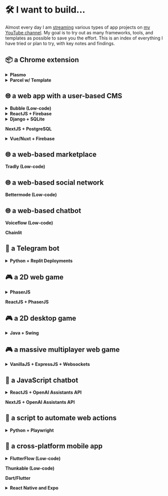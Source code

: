 # 🛠️ I want to build...

Almost every day I am [streaming](https://jamesmurdza.com/) various types of app projects on [my YouTube channel](https://www.youtube.com/@jamesmurdza). My goal is to try out as many frameworks, tools, and templates as possible to save you the effort. This is an index of everything I have tried or plan to try, with key notes and findings.

## 📦 a Chrome extension

<details>
  <summary><strong>Plasmo</strong></summary>
  <p>~</p>

  <dl><dd>
  ℹ️ Do this to get started: <a href="https://dev.to/plasmo/building-a-modern-react-chrome-extension-with-a-new-framework-4ho1" target="_blank">Building a Modern React Chrome Extension with a New Framework</a>
 </dd><dd>
  ℹ️ Could not solve <a href="https://github.com/PlasmoHQ/plasmo/issues/924" target="_blank">this issue</a> for 2/3 people
  </dl></dd>

  <dl><dd>
  📹 We are building a Chrome extension to help you focus: 
    <table>
      <tr>
        <td><a href="https://www.youtube.com/watch?v=8XpBxQ6fWX4" target="_blank"> <img src="https://img.youtube.com/vi/8XpBxQ6fWX4/maxresdefault.jpg" width="80"/> Ep 1</a></td>
      </tr>
    </table>
  </dd></dl>
</details>

<details>
  <summary><strong>Parcel w/ Template</strong></summary>
  <p>~</p>

  <dl><dd>
  ℹ️ This is my next choice to try! Start here: <a href="https://github.com/fregante/browser-extension-template" target="_blank">fregante/browser-extension-template</a>
  </dl></dd>
</details>

## 🌐 a web app with a user-based CMS

<details>
  <summary><strong>Bubble (Low-code)</strong></summary>
  
  <p>~</p>
  
  <dl><dd>
  ℹ️ Best option for those with no coding experience
  </dd><dd>
  ℹ️ Start with templates: <a href="https://bubble.io/templates" target="_blank">Bubble Templates</a>
  </dl></dd>
</details>

<details>
  <summary><strong>ReactJS + Firebase</strong></summary>
  
  <p>~</p>
  
  <dl><dd>
  ℹ️ Least effort option of all solutions for coding
  </dd><dd>
  ℹ️ Requires a new Firebase project to be set up
  </dl></dd>
  
  <dl><dd>
    <table>
  <tr>
    <td><a href="https://www.youtube.com/watch?v=olTwm9MokWo" target="_blank"> <img src="https://img.youtube.com/vi/olTwm9MokWo/maxresdefault.jpg" width="80"/> Ep 1</a></td>
    <td><a href="https://www.youtube.com/watch?v=30CXfEThX7I" target="_blank"> <img src="https://img.youtube.com/vi/30CXfEThX7I/maxresdefault.jpg" width="80"/> Ep 2</a></td>
  </tr>
  <caption>📹 We're building a food truck app in ReactJS:</caption>
</table>
  </dd></dl>
</details>

<details>
  <summary><strong>Django + SQLite</strong></summary>
  
  <p>~</p>
  
  <dl><dd>
  ℹ️ Least effort option of solutions with a backend
  </dd><dd>
  ℹ️ Most providers will charge for Django hosting
  </dl></dd>
  
  <dl><dd>
    <table>
  <tr>
    <td><a href="https://www.youtube.com/watch?v=WQ4ZHXQzYqw" target="_blank"> <img src="https://img.youtube.com/vi/WQ4ZHXQzYqw/maxresdefault.jpg" width="80"/> Ep 1</a></td>
  </tr>
  <caption>We're building a crochet of the day website:</caption>
</table>
  </dd></dl>
</details>

**NextJS + PostgreSQL**

<details>
  <summary><strong>Vue/Nuxt + Firebase</strong></summary>
  
  <p>~</p>

  <dl><dd>
  ℹ️ Get started here: <a href="https://github.com/posva/nuxt--vuefire-example-spark-plan" target="_blank">posva/nuxt--vuefire-example-spark-plan</a> or <a href="https://github.com/posva/nuxt--vuefire-example-blaze-plan" target="_blank">posva/nuxt--vuefire-example-blaze-plan</a>
  </dd><dd>
  ℹ️ Follow the instructions carefully
  </dl></dd>
  
  <dl><dd>
  📹 We're building a website for making and sharing cheatsheets!: 
    <table>
      <tr>
        <td><a href="https://www.youtube.com/watch?v=nP6OkxvsECI" target="_blank"> <img src="https://img.youtube.com/vi/nP6OkxvsECI/maxresdefault.jpg" width="80"/> Ep 1</a></td>
        <td><a href="https://www.youtube.com/watch?v=zooJf32chZw" target="_blank"> <img src="https://img.youtube.com/vi/zooJf32chZw/maxresdefault.jpg" width="80"/> Ep 2</a></td>
      </tr>
    </table>
  </dd></dl>
</details>

## 🌐 a web-based marketplace

**Tradly (Low-code)**

## 🌐 a web-based social network

**Bettermode (Low-code)**

## 🌐 a web-based chatbot

**Voiceflow (Low-code)**

**Chainlit**

## 🤖 a Telegram bot

<details>
  <summary><strong>Python + Replit Deployments</strong></summary>
  
  
  <p>~</p>
  
  <dl><dd>
  📹 We're building a YouTube trends Telegram bot: 
    <table>
      <tr>
        <td><a href="https://www.youtube.com/watch?v=WJAgZ5XFyks" target="_blank"> <img src="https://img.youtube.com/vi/WJAgZ5XFyks/maxresdefault.jpg" width="80"/> Ep 1</a></td>
        <td><a href="https://www.youtube.com/watch?v=9-WmrsRD1nM" target="_blank"> <img src="https://img.youtube.com/vi/9-WmrsRD1nM/maxresdefault.jpg" width="80"/> Ep 2</a></td>
        <td><a href="https://www.youtube.com/watch?v=Sne-jLg3Jro" target="_blank"> <img src="https://img.youtube.com/vi/Sne-jLg3Jro/maxresdefault.jpg" width="80"/> Ep 3</a></td>
        <td><a href="https://www.youtube.com/watch?v=nnupHJqJQNA" target="_blank"> <img src="https://img.youtube.com/vi/nnupHJqJQNA/maxresdefault.jpg" width="80"/> Ep 4</a></td>
        <td><a href="https://www.youtube.com/watch?v=WJAgZ5XFyks" target="_blank"> <img src="https://img.youtube.com/vi/WJAgZ5XFyks/maxresdefault.jpg" width="80"/> Ep 5</a></td>
      </tr>
    </table>
  </dd></dl>
</details>

## 🎮 a 2D web game

<details>
  <summary><strong>PhaserJS</strong></summary>
  
  <p>~</p>
  
  <dl><dd>
  ℹ️ Start with a very simple template like this: <a href="https://gist.github.com/jamesmurdza/a393c11761c9183cb8bdfc1c0622a509" target="_blank">game.js</a

>
  </dd><dd>
  ℹ️ Use ChatGPT or the PhaserJS documentation to incrementally add features.
  </dl></dd>
  
  <dl><dd>
  📹 We are building a Zuckerberg vs Elon fight game: 
    <table>
      <tr>
        <td><a href="https://www.youtube.com/watch?v=UdxLivO4E58" target="_blank"> <img src="https://img.youtube.com/vi/UdxLivO4E58/maxresdefault.jpg" width="80"/> Ep 1</a></td>
      </tr>
    </table>
  </dd></dl>
</details>

**ReactJS + PhaserJS**

## 🎮 a 2D desktop game

<details>
  <summary><strong>Java + Swing</strong></summary>
  
  <p>~</p>
  
  <dl><dd>
  ℹ️ Start with a very simple template like this: <a href="https://gist.github.com/jamesmurdza/d2baf163116875ceb9706db5f77fff9f" target="_blank">Main.java</a

>
  </dd><dd>
  ℹ️ This can run in Replit using the Java (Swing) template.
  </dl></dd>
</details>

## 🎮 a massive multiplayer web game

<details>
  <summary><strong>VanillaJS + ExpressJS + Websockets</strong></summary>
  
  
  <p>~</p>
  
  <dl><dd>
  📹 We're building a multiplayer web game and MakeWithGPT.com: 
    <table>
      <tr>
        <td><a href="https://www.youtube.com/watch?v=4HUK9DayZpA" target="_blank"> <img src="https://img.youtube.com/vi/4HUK9DayZpA/maxresdefault.jpg" width="80"/> Ep 1</a></td>
      </tr>
    </table>
  </dd></dl>
</details>

## 🤖 a JavaScript chatbot

<details>
  <summary><strong>ReactJS + OpenAI Assistants API</strong></summary>
  
  <p>~</p>
  
  <dl><dd>
  ℹ️ This dangerously exposes the OpenAI API key, but is easy to fix by adding a backend.
  </dl></dd>
  
  <dl><dd>
  📹 We are building a healthcare chatbot with OpenAI: 
    <table>
      <tr>
        <td><a href="https://www.youtube.com/watch?v=lMYQ6EGsBAA" target="_blank"> <img src="https://img.youtube.com/vi/lMYQ6EGsBAA/maxresdefault.jpg" width="80"/> Ep 1</a></td>
        <td><a href="https://www.youtube.com/watch?v=ehMdsDNk_4s" target="_blank"> <img src="https://img.youtube.com/vi/ehMdsDNk_4s/maxresdefault.jpg" width="80"/> Ep 2</a></td>
      </tr>
    </table>
  </dd></dl>
</details>

**NextJS + OpenAI Assistants API**

## 🤖 a script to automate web actions

<details>
  <summary><strong>Python + Playwright</strong></summary>
  
  <p>~</p>
  
  <dl><dd>
  ℹ️ Use ChatGPT to generate Playwright code, test and iterate. To run at scale, use <a href="https://apify.com/" target="_blank">Apify</a>.
  </dl></dd>
  
  <dl><dd>
  📹 We are building an AI Reddit Bot: 
    <table>
      <tr>
        <td><a href="https://www.youtube.com/watch?v=plM-zYaJtoI" target="_blank"> <img src="https://img.youtube.com/vi/plM-zYaJtoI/maxresdefault.jpg" width="80"/> Ep 1</a></td>
      </tr>
    </table>
  </dd></dl>
</details>

## 📱 a cross-platform mobile app

<details>
  <summary><strong>FlutterFlow (Low-code)</strong></summary>
  
  <p>~</p>
  
  <dl><dd>
  ℹ️ Pricing is $30/month to export the entire app.
  </dd><dd>
  ℹ️ Must manually setup Firebase and follow steps to integrate before the database works.
  </dd><dd>
  ℹ️ Start with templates: <a href="https://marketplace.flutterflow.io/" target="_blank">FlutterFlow Marketplace</a>
  </dd></dl>
  
  <dl><dd>
  📹 We are building an immersive storytelling app: 
    <table>
      <tr>
        <td><a href="https://www.youtube.com/watch?v=cguKaPnIzs4" target="_blank"> <img src="https://img.youtube.com/vi/cguKaPnIzs4/maxresdefault.jpg" width="80"/> Ep 1</a></td>
        <td><a href="https://www.youtube.com/watch?v=RSAOh_dnL3E" target="_blank"> <img src="https://img.youtube.com/vi/RSAOh_dnL3E/maxresdefault.jpg" width="80"/> Ep 2</a></td>
      </tr>
    </table>
  </dd><dd>
  📹 We are building a GoFundMe app for orphanages and charities in Pakistan: 
    <table>
      <tr>
        <td><a href="https://www.youtube.com/watch?v=FIwaHhcnvFc" target="_blank"> <img src="https://img.youtube.com/vi/FIwaHhcnvFc/maxresdefault.jpg" width="80"/> Ep 1</a></td>
      </tr>
    </table>
  </dd><dd>
  📹 We are building a companion app for inner journeys: 
    <table>
      <tr>
        <td><a href="https://www.youtube.com/watch?v=LdHwtzwIhHQ" target="_blank"> <img src="https://img.youtube.com/vi/LdHwtzwIhHQ/maxresdefault.jpg" width="80"/> Ep 1</a></td>
      </tr>
    </table>
  </dd></dl>
</details>

**Thunkable (Low-code)**

**Dart/Flutter**

<details>
  <summary><strong>React Native and Expo</strong></summary>
  
  <p>~</p>
  
  <dl><dd>
  📹 We are building an AI music playlist app: 
    <table>
      <tr>
        <td><a href="https://www.youtube.com/watch?v=aru8xwJ_toc" target="_blank"> <img src="https://img.youtube.com/vi/aru8xwJ_toc/maxresdefault.jpg" width="80"/> Ep 1</a></td>
      </tr>
    </table>
  </dd></dl>
</details>
